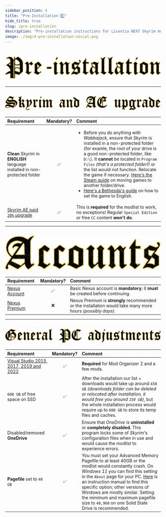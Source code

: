 ```yaml
---
sidebar_position: 4
title: "Pre-Installation 1️⃣"
hide_title: true
slug: /pre-installation
description: "Pre-installation instructions for Licentia NEXT Skyrim modlist"
image: ./img/4-pre-installation-social.png
---
```


# ![Pre-Installation](./img/4-pre-installation.png)

---

## ![Skyrim and AE Upgrade](./img/4-pre-installation/4-1-skyrim-and-ae-upgrade.png)

| Requirement | Mandatory? | Comment |
| :--- | :---: | :--- |
| **Clean** Skyrim in **ENGLISH** language installed in non-protected folder | :white_check_mark: | <ul><li>Before you do anything with _Wabbajack,_ ensure that _Skyrim_ is installed in a non-protected folder (for examle, the root of your drive is a good non-protected folder, like `D:\`). It **cannot** be located in `Program Files` _(that's a protected folder!)_ or the list would not function. Relocate the game if necessary. [Here's the Steam guide](https://help.steampowered.com/en/faqs/view/4BD4-4528-6B2E-8327) on moving games to another folder/drive.</li> <li>[Here's a Bethesda's guide](https://help.bethesda.net/#en/answer/31431) on how to set the game to English.</li></ul> |
| [Skyrim AE paid `20$` upgrade](https://store.steampowered.com/app/1746860/The_Elder_Scrolls_V_Skyrim_Anniversary_Upgrade/) | :white_check_mark: | This is **required** for the modlist to work, no exceptions! Regular `Special Edition` or free `CC` content **won't do**. |

---

## ![Accounts](./img/4-pre-installation/4-2-accounts.png)

| Requirement | Mandatory? | Comment |
| :--- | :---: | :--- |
| [Nexus Account](https://users.nexusmods.com/register) | :white_check_mark: | Basic Nexus account is **mandatory**; it **must** be created before continuing. |
| [Nexus Premium](https://next.nexusmods.com/premium) | :x: | Nexus Premium is **strongly** recommended or the installation would take many more hours _(possibly days)_. |

---

## ![General PC adjustments](./img/4-pre-installation/4-3-general-pc-adjustments.png)

| Requirement | Mandatory? | Comment |
| :--- | :---: | :--- |
| [Visual Studio 2015, 2017, 2019 and 2022](https://aka.ms/vs/17/release/vc_redist.x64.exe) | :white_check_mark: | **Required** for Mod Organizer 2 and a few mods. |
| `600 GB` of free space on SSD | :white_check_mark: | After the installation our list + downloads would take up around `450 GB` *(downloads folder can be deleted or relocated after installation, it would free you around `150 GB`)*, but the whole installation process would require up to `600 GB` to store its temp files and caches. |
| Disabled/removed **OneDrive** | :white_check_mark: | Ensure that _OneDrive_ is **uninstalled** or **completely disabled.** This program locks some of _Skyrim_'s configuration files when in use and would cause the modlist to experience errors. |
| **Pagefile** set to `40 GB` | :white_check_mark: | You must set your Advanced Memory Pagefile to at least 40GB or the modlist would constantly crash. On _Windows 11_ you can find this setting in the `About` page for your PC. [Here](https://www.windowscentral.com/software-apps/windows-11/how-to-manage-virtual-memory-on-windows-11) is an instruction manual to find this specific option; other versions of Windows are mostly similar. Setting the minimum and maximum pagefile size to `40,960` on one Solid State Drive is recommended. |